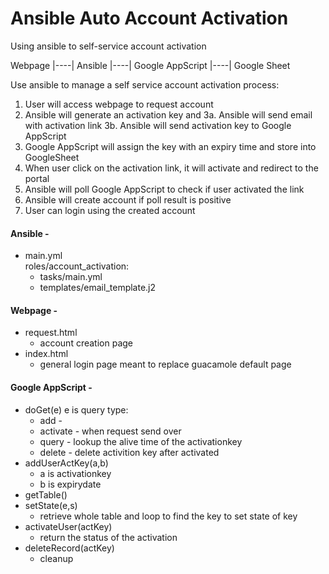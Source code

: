 # Ansible Auto Account Activation

Using ansible to self-service account activation

Webpage |----| Ansible |----| Google AppScript |----| Google Sheet 
       

Use ansible to manage a self service account activation process:  

1. User will access webpage to request account
2. Ansible will generate an activation key and 
  3a. Ansible will send email with activation link 
  3b. Ansible will send activation key to Google AppScript
4. Google AppScript will assign the key with an expiry time and store into GoogleSheet
5. When user click on the activation link, it will activate and redirect to the portal
6. Ansible will poll Google AppScript to check if user activated the link
7. Ansible will create account if poll result is positive
8. User can login using the created account

#### Ansible - 
* main.yml  
  roles/account_activation:    
    * tasks/main.yml  
    * templates/email_template.j2

#### Webpage - 
* request.html
  * account creation page
* index.html
  * general login page meant to replace guacamole default page

#### Google AppScript -
* doGet(e)
e is query type: 
  * add -   
  * activate - when request send over  
  * query - lookup the alive time of the activationkey  
  * delete - delete activition key after activated  
* addUserActKey(a,b)  
  * a is activationkey
  * b is expirydate  
* getTable()  
* setState(e,s)  
  * retrieve whole table and loop to find the key to set state of key  
* activateUser(actKey)  
  * return the status of the activation  
* deleteRecord(actKey)  
  * cleanup  
